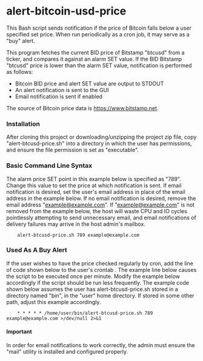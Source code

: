 # alert-bitcoin-usd-price
This Bash script sends notification if the price of Bitcoin falls below a user specified set price.  When run periodically as a cron job, it may serve as a "buy" alert.

This program fetches the current BID price of Bitstamp "btcusd" from a ticker, and compares it against an alarm SET value.  If the BID Bitstamp "btcusd" price is lower than the alarm SET value, notification is performed as follows:

  * Bitcoin BID price and alert SET value are output to STDOUT
  * An alert notification is sent to the GUI
  * Email notification is sent if enabled

The source of Bitcoin price data is https://www.bitstamp.net.

### Installation
After cloning this project or downloading/unzipping the project zip file, copy "alert-btcusd-price.sh" into a directory in which the user has permissions, and ensure the file permission is set as "executable".

### Basic Command Line Syntax
The alarm price SET point in this example below is specified as "789".  Change this value to set the price at which notification is sent.  If email notification is desired, set the user's email address in place of the email address in the example below.  If no email notification is desired, remove the email address "example@example.com".  If "example@example.com" is not removed from the example below, the host will waste CPU and IO cycles pointlessly attempting to send unnecessary email, and email notifications of delivery failures may arrive in the host admin's mailbox.

        alert-btcusd-price.sh 789 example@example.com

### Used As A Buy Alert
If the user wishes to have the price checked regularly by cron, add the line of code shown below to the user's crontab .  The example line below causes the script to be executed once per minute.  Modify the example below accordingly if the script should be run less frequently.  The example code shown below assumes the user has alert-btcusd-price.sh stored in a directory named "bin", in the "user" home directory. If stored in some other path, adjust this example accordingly.  

        * * * * * /home/user/bin/alert-btcusd-price.sh 789 example@example.com >/dev/null 2>&1

#### Important
In order for email notifications to work correctly, the admin must ensure the "mail" utility is installed and configured properly.

